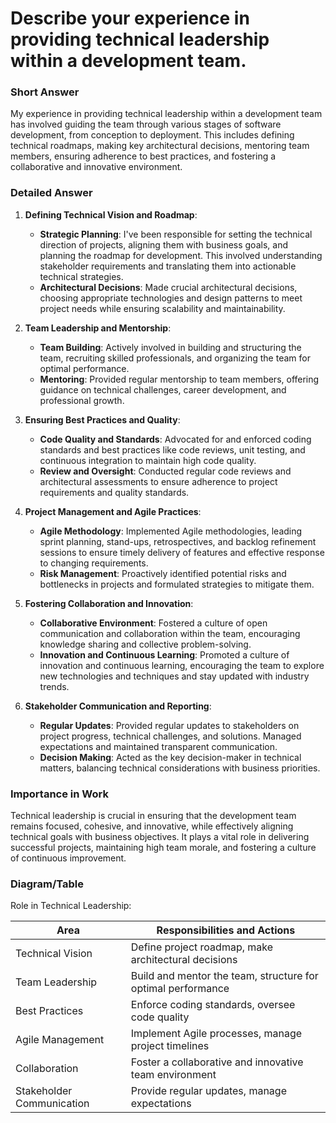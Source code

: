 # Describe your experience in providing technical leadership within a development team.

### Short Answer
My experience in providing technical leadership within a development team has involved guiding the team through various stages of software development, from conception to deployment. This includes defining technical roadmaps, making key architectural decisions, mentoring team members, ensuring adherence to best practices, and fostering a collaborative and innovative environment.

### Detailed Answer
1. **Defining Technical Vision and Roadmap**:
    - **Strategic Planning**: I've been responsible for setting the technical direction of projects, aligning them with business goals, and planning the roadmap for development. This involved understanding stakeholder requirements and translating them into actionable technical strategies.
    - **Architectural Decisions**: Made crucial architectural decisions, choosing appropriate technologies and design patterns to meet project needs while ensuring scalability and maintainability.

2. **Team Leadership and Mentorship**:
    - **Team Building**: Actively involved in building and structuring the team, recruiting skilled professionals, and organizing the team for optimal performance.
    - **Mentoring**: Provided regular mentorship to team members, offering guidance on technical challenges, career development, and professional growth.

3. **Ensuring Best Practices and Quality**:
    - **Code Quality and Standards**: Advocated for and enforced coding standards and best practices like code reviews, unit testing, and continuous integration to maintain high code quality.
    - **Review and Oversight**: Conducted regular code reviews and architectural assessments to ensure adherence to project requirements and quality standards.

4. **Project Management and Agile Practices**:
    - **Agile Methodology**: Implemented Agile methodologies, leading sprint planning, stand-ups, retrospectives, and backlog refinement sessions to ensure timely delivery of features and effective response to changing requirements.
    - **Risk Management**: Proactively identified potential risks and bottlenecks in projects and formulated strategies to mitigate them.

5. **Fostering Collaboration and Innovation**:
    - **Collaborative Environment**: Fostered a culture of open communication and collaboration within the team, encouraging knowledge sharing and collective problem-solving.
    - **Innovation and Continuous Learning**: Promoted a culture of innovation and continuous learning, encouraging the team to explore new technologies and techniques and stay updated with industry trends.

6. **Stakeholder Communication and Reporting**:
    - **Regular Updates**: Provided regular updates to stakeholders on project progress, technical challenges, and solutions. Managed expectations and maintained transparent communication.
    - **Decision Making**: Acted as the key decision-maker in technical matters, balancing technical considerations with business priorities.

### Importance in Work
Technical leadership is crucial in ensuring that the development team remains focused, cohesive, and innovative, while effectively aligning technical goals with business objectives. It plays a vital role in delivering successful projects, maintaining high team morale, and fostering a culture of continuous improvement.

### Diagram/Table
Role in Technical Leadership:

| Area                  | Responsibilities and Actions                 |
|-----------------------|----------------------------------------------|
| Technical Vision      | Define project roadmap, make architectural decisions |
| Team Leadership       | Build and mentor the team, structure for optimal performance |
| Best Practices        | Enforce coding standards, oversee code quality |
| Agile Management      | Implement Agile processes, manage project timelines |
| Collaboration         | Foster a collaborative and innovative team environment |
| Stakeholder Communication | Provide regular updates, manage expectations |